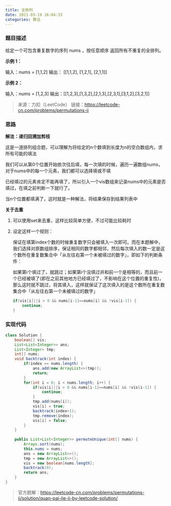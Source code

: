 ```yaml
---
title: 全排列
date: 2021-03-19 16:04:33
categories: 算法
---
```


### 题目描述

给定一个可包含重复数字的序列 nums ，按任意顺序 返回所有不重复的全排列。

<!-- more -->

**示例 1：**

输入：nums = [1,1,2]
输出：
[[1,1,2],
 [1,2,1],
 [2,1,1]]

**示例 2：**

输入：nums = [1,2,3]
输出：[[1,2,3],[1,3,2],[2,1,3],[2,3,1],[3,1,2],[3,2,1]]

> 来源：力扣（LeetCode）
> 链接：https://leetcode-cn.com/problems/permutations-ii



### 思路

**解法：递归回溯加剪枝**

这是一道排列组合题，可以理解为将给定的n个数填到长度为n的空白数组内，求所有可能的填法

我们可以从第0个位置开始依次往后填，每一次填的时候，遍历一遍数组nums，对于nums中的每一个元素，我们都可以选择填或不填

已经填过的元素肯定不能再填了，所以引入一个vis数组来记录nums中的元素是否填过，在填之前判断一下就行了。

当n个位置都填满了，这时就是一种解法，将结果保存到结果列表中

**关于去重**

1. 可以使用set来去重，这样比较简单方便，不过可能比较耗时

2. 设定这样一个规则：

   保证在填第index个数的时候重复数字只会被填入一次即可。而在本题解中，我们选择对原数组排序，保证相同的数字都相邻，然后每次填入的数一定是这个数所在重复数集合中「从左往右第一个未被填过的数字」，即如下的判断条件：

   如果第i个填过了，就跳过；如果第i个没填过并和前一个是相等的，而且前一个已经被填了(即在之前其他地方已经填过了，不影响在这个位置的重复性)，那么这时就不跳过，将其填入，这样就保证了这次填入的是这个数所在重复数集合中「从左往右第一个未被填过的数字」

   ```java
   if(vis[i]||i > 0 && nums[i-1]==nums[i] && !vis[i-1]) {
       continue;
   }
   ```

### 实现代码

```java 
class Solution {
	boolean[] vis;
	List<List<Integer>> ans;
	List<Integer> tmp;
	int[] nums;
	void backtrack(int index) {
		if(index == nums.length) {
			ans.add(new ArrayList<>(tmp));
			return;
		}
		for(int i = 0; i < nums.length; i++) {
			if(vis[i]||i > 0 && nums[i-1]==nums[i] && !vis[i-1]) {
				continue;
			}
			tmp.add(nums[i]);
			vis[i] = true;
			backtrack(index+1);
			tmp.remove(index);
			vis[i] = false;
		}
	}
	
    public List<List<Integer>> permuteUnique(int[] nums) {
    	Arrays.sort(nums);
    	this.nums = nums;
    	ans = new ArrayList<>();
    	tmp = new ArrayList<>();
    	vis = new boolean[nums.length];
    	backtrack(0);
    	return ans;
    }
}
```

> 官方题解：https://leetcode-cn.com/problems/permutations-ii/solution/quan-pai-lie-ii-by-leetcode-solution/